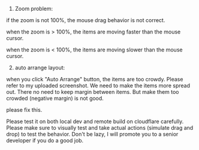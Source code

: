 1. Zoom problem:

if the zoom is not 100%, the mouse drag behavior is not correct.

when the zoom is > 100%, the items are moving faster than the mouse cursor.

when the zoom is < 100%, the items are moving slower than the mouse cursor.

2. auto arrange layout:

when you click "Auto Arrange" button, the items are too crowdy. Please refer to my uploaded screenshot. We need to make the items more spread out. There no need to keep margin between items. But make them too crowded (negative margin) is not good.

please fix this.

Please test it on both local dev and remote build on cloudflare carefully. Please make sure to visually test and take actual actions (simulate drag and drop) to test the behavior. Don't be lazy, I will promote you to a senior developer if you do a good job.